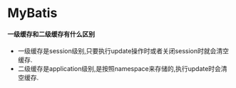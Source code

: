 # MyBatis

#### 一级缓存和二级缓存有什么区别

- 一级缓存是session级别,只要执行update操作时或者关闭session时就会清空缓存.
- 二级缓存是application级别,是按照namespace来存储的,执行update时会清空缓存.
